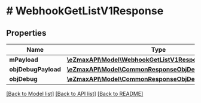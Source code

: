 # # WebhookGetListV1Response

## Properties

Name | Type | Description | Notes
------------ | ------------- | ------------- | -------------
**mPayload** | [**\eZmaxAPI\Model\WebhookGetListV1ResponseMPayload**](WebhookGetListV1ResponseMPayload.md) |  |
**objDebugPayload** | [**\eZmaxAPI\Model\CommonResponseObjDebugPayloadGetList**](CommonResponseObjDebugPayloadGetList.md) |  | [optional]
**objDebug** | [**\eZmaxAPI\Model\CommonResponseObjDebug**](CommonResponseObjDebug.md) |  | [optional]

[[Back to Model list]](../../README.md#models) [[Back to API list]](../../README.md#endpoints) [[Back to README]](../../README.md)
